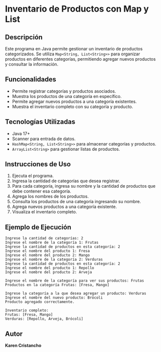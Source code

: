 # Inventario de Productos con Map y List

## Descripción
Este programa en Java permite gestionar un inventario de productos categorizados. Se utiliza `Map<String, List<String>>` para organizar productos en diferentes categorías, permitiendo agregar nuevos productos y consultar la información.

## Funcionalidades
- Permite registrar categorías y productos asociados.
- Muestra los productos de una categoría en específico.
- Permite agregar nuevos productos a una categoría existentes.
- Muestra el inventario completo con su categoría y producto.

## Tecnologías Utilizadas
- Java 17+
- Scanner para entrada de datos.
- `HashMap<String, List<String>>` para almacenar categorías y productos.
- `ArrayList<String>` para gestionar listas de productos.

## Instrucciones de Uso
1. Ejecuta el programa.
2. Ingresa la cantidad de categorías que desea registrar.
3. Para cada categoría, ingresa su nombre y la cantidad de productos que debe contener esa categoría.
4. Agrega los nombres de los productos.
5. Consulta los productos de una categoría ingresando su nombre.
6. Agrega nuevos productos a una categoría existente.
7. Visualiza el inventario completo.

## Ejemplo de Ejecución
```
Ingrese la cantidad de categorías: 2
Ingrese el nombre de la categoría 1: Frutas
Ingrese la cantidad de productos en esta categoría: 2
Ingrese el nombre del producto 1: Fresa
Ingrese el nombre del producto 2: Mango
Ingrese el nombre de la categoría 2: Verduras
Ingrese la cantidad de productos en esta categoría: 2
Ingrese el nombre del producto 1: Repollo
Ingrese el nombre del producto 2: Arveja

Ingrese el nombre de la categoría para ver sus productos: Frutas
Productos en la categoría Frutas: [Fresa, Mango]

Ingrese la categoría a la que desea agregar un producto: Verduras
Ingrese el nombre del nuevo producto: Brócoli
Producto agregado correctamente.

Inventario completo:
Frutas: [Fresa, Mango]
Verduras: [Repollo, Arveja, Brócoli]
```

## Autor
**Karen Cristancho**
